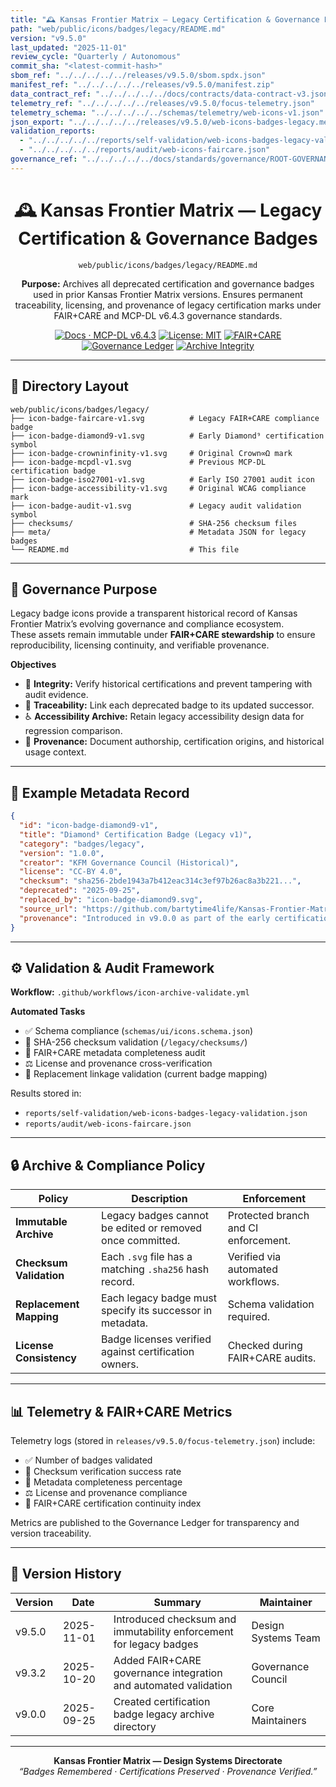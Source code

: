 ```yaml
---
title: "🕰 Kansas Frontier Matrix — Legacy Certification & Governance Badges (Diamond⁹ Ω / Crown∞Ω Ultimate Certified)"
path: "web/public/icons/badges/legacy/README.md"
version: "v9.5.0"
last_updated: "2025-11-01"
review_cycle: "Quarterly / Autonomous"
commit_sha: "<latest-commit-hash>"
sbom_ref: "../../../../../releases/v9.5.0/sbom.spdx.json"
manifest_ref: "../../../../../releases/v9.5.0/manifest.zip"
data_contract_ref: "../../../../../docs/contracts/data-contract-v3.json"
telemetry_ref: "../../../../../releases/v9.5.0/focus-telemetry.json"
telemetry_schema: "../../../../../schemas/telemetry/web-icons-v1.json"
json_export: "../../../../../releases/v9.5.0/web-icons-badges-legacy.meta.json"
validation_reports:
  - "../../../../../reports/self-validation/web-icons-badges-legacy-validation.json"
  - "../../../../../reports/audit/web-icons-faircare.json"
governance_ref: "../../../../../docs/standards/governance/ROOT-GOVERNANCE.md"
---
```


<div align="center">

# 🕰 Kansas Frontier Matrix — **Legacy Certification & Governance Badges**
`web/public/icons/badges/legacy/README.md`

**Purpose:** Archives all deprecated certification and governance badges used in prior Kansas Frontier Matrix versions. Ensures permanent traceability, licensing, and provenance of legacy certification marks under FAIR+CARE and MCP-DL v6.4.3 governance standards.

[![Docs · MCP-DL v6.4.3](https://img.shields.io/badge/Docs-MCP--DL%20v6.4.3-blue)](../../../../../docs/standards/markdown_rules.md)
[![License: MIT](https://img.shields.io/badge/License-MIT-green)](../../../../../LICENSE)
[![FAIR+CARE](https://img.shields.io/badge/FAIR%2BCARE-Compliant-orange)](../../../../../docs/standards/governance/ROOT-GOVERNANCE.md)
[![Governance Ledger](https://img.shields.io/badge/Governance-Ledger-Active-purple)](../../../../../docs/standards/governance/LEDGER.md)
[![Archive Integrity](https://img.shields.io/badge/Archive-Immutable-critical)](../../../../../reports/audit/web-icons-faircare.json)

</div>

---

## 📁 Directory Layout

```
web/public/icons/badges/legacy/
├── icon-badge-faircare-v1.svg          # Legacy FAIR+CARE compliance badge
├── icon-badge-diamond9-v1.svg          # Early Diamond⁹ certification symbol
├── icon-badge-crowninfinity-v1.svg     # Original Crown∞Ω mark
├── icon-badge-mcpdl-v1.svg             # Previous MCP-DL certification badge
├── icon-badge-iso27001-v1.svg          # Early ISO 27001 audit icon
├── icon-badge-accessibility-v1.svg     # Original WCAG compliance mark
├── icon-badge-audit-v1.svg             # Legacy audit validation symbol
├── checksums/                          # SHA-256 checksum files
├── meta/                               # Metadata JSON for legacy badges
└── README.md                           # This file
```

---

## 🧩 Governance Purpose

Legacy badge icons provide a transparent historical record of Kansas Frontier Matrix’s evolving governance and compliance ecosystem.  
These assets remain immutable under **FAIR+CARE stewardship** to ensure reproducibility, licensing continuity, and verifiable provenance.

**Objectives**
- 🔐 **Integrity:** Verify historical certifications and prevent tampering with audit evidence.  
- 🧾 **Traceability:** Link each deprecated badge to its updated successor.  
- ♿ **Accessibility Archive:** Retain legacy accessibility design data for regression comparison.  
- 🧭 **Provenance:** Document authorship, certification origins, and historical usage context.  

---

## 🧾 Example Metadata Record

```json
{
  "id": "icon-badge-diamond9-v1",
  "title": "Diamond⁹ Certification Badge (Legacy v1)",
  "category": "badges/legacy",
  "version": "1.0.0",
  "creator": "KFM Governance Council (Historical)",
  "license": "CC-BY 4.0",
  "checksum": "sha256-2bde1943a7b412eac314c3ef97b26ac8a3b221...",
  "deprecated": "2025-09-25",
  "replaced_by": "icon-badge-diamond9.svg",
  "source_url": "https://github.com/bartytime4life/Kansas-Frontier-Matrix",
  "provenance": "Introduced in v9.0.0 as part of the early certification framework; replaced in v9.3.2 with unified compliance badge design per FAIR+CARE accessibility guidelines."
}
```

---

## ⚙️ Validation & Audit Framework

**Workflow:** `.github/workflows/icon-archive-validate.yml`

**Automated Tasks**
- ✅ Schema compliance (`schemas/ui/icons.schema.json`)  
- 🔐 SHA-256 checksum validation (`/legacy/checksums/`)  
- 🧾 FAIR+CARE metadata completeness audit  
- ⚖️ License and provenance cross-verification  
- 🧠 Replacement linkage validation (current badge mapping)  

Results stored in:
- `reports/self-validation/web-icons-badges-legacy-validation.json`  
- `reports/audit/web-icons-faircare.json`

---

## 🔒 Archive & Compliance Policy

| Policy | Description | Enforcement |
|--------|-------------|--------------|
| **Immutable Archive** | Legacy badges cannot be edited or removed once committed. | Protected branch and CI enforcement. |
| **Checksum Validation** | Each `.svg` file has a matching `.sha256` hash record. | Verified via automated workflows. |
| **Replacement Mapping** | Each legacy badge must specify its successor in metadata. | Schema validation required. |
| **License Consistency** | Badge licenses verified against certification owners. | Checked during FAIR+CARE audits. |

---

## 📊 Telemetry & FAIR+CARE Metrics

Telemetry logs (stored in `releases/v9.5.0/focus-telemetry.json`) include:
- ✅ Number of badges validated  
- 🔐 Checksum verification success rate  
- 🧾 Metadata completeness percentage  
- ⚖️ License and provenance compliance  
- 💠 FAIR+CARE certification continuity index  

Metrics are published to the Governance Ledger for transparency and version traceability.

---

## 🧾 Version History

| Version | Date | Summary | Maintainer |
|----------|------|----------|-------------|
| v9.5.0 | 2025-11-01 | Introduced checksum and immutability enforcement for legacy badges | Design Systems Team |
| v9.3.2 | 2025-10-20 | Added FAIR+CARE governance integration and automated validation | Governance Council |
| v9.0.0 | 2025-09-25 | Created certification badge legacy archive directory | Core Maintainers |

---

<div align="center">

**Kansas Frontier Matrix — Design Systems Directorate**  
*“Badges Remembered · Certifications Preserved · Provenance Verified.”*

</div>

